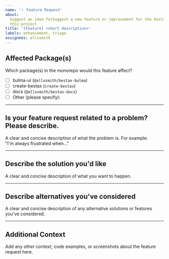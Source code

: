 ```yaml
---
name: '✨ Feature Request'
about:
  Suggest an idea forSuggest a new feature or improvement for the bestax or bestax-bulma
  this project
title: '[Feature] <short description>'
labels: enhancement, triage
assignees: allxsmith
---
```


## Affected Package(s)

Which package(s) in the monorepo would this feature affect?

- [ ] bulma-ui (`@allxsmith/bestax-bulma`)
- [ ] create-bestax (`create-bestax`)
- [ ] docs (`@allxsmith/bestax-docs`)
- [ ] Other (please specify):

---

## Is your feature request related to a problem? Please describe.

A clear and concise description of what the problem is. For example:  
"I'm always frustrated when..."

---

## Describe the solution you'd like

A clear and concise description of what you want to happen.

---

## Describe alternatives you've considered

A clear and concise description of any alternative solutions or features you've considered.

---

## Additional Context

Add any other context, code examples, or screenshots about the feature request here.
